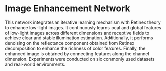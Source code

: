 # Image Enhancement Network
This network integrates an iterative learning mechanism with Retinex theory to enhance low-light images. It continuously learns local and global features of low-light images across different dimensions and receptive fields to achieve clear and stable illumination estimation. Additionally, it performs denoising on the reflectance component obtained from Retinex decomposition to enhance the richness of color features. Finally, the enhanced image is obtained by connecting features along the channel dimension. Experiments were conducted on six commonly used datasets and real-world environments.
